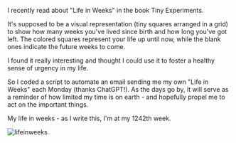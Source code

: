 I recently read about "Life in Weeks" in the book Tiny Experiments. 

It's supposed to be a visual representation (tiny squares arranged in a grid) to show how many weeks you've lived since birth and how long you've got left. The colored squares represent your life up until now, while the blank ones indicate the future weeks to come.

I found it really interesting and thought I could use it to foster a healthy sense of urgency in my life.

So I coded a script to automate an email sending me my own "Life in Weeks" each Monday (thanks ChatGPT!). 
As the days go by, it will serve as a reminder of how limited my time is on earth - and hopefully propel me to act on the important things.


My life in weeks - as I write this, I'm at my 1242th week.

![lifeinweeks](https://github.com/user-attachments/assets/5b384b68-cf35-4237-a939-657780296f86)
